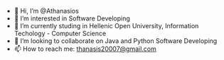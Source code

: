 - 👋 Hi, I’m @Athanasios
- 👀 I’m interested in Software Developing
- 🌱 I’m currently studing in Hellenic Open University, Information Techology - Computer Science
- 💞️ I’m looking to collaborate on Java and Python Software Developing
- 📫 How to reach me: thanasis20007@gmail.com

<!---
Thanasis-ier/Thanasis-ier is a ✨ special ✨ repository because its `README.md` (this file) appears on your GitHub profile.
You can click the Preview link to take a look at your changes.
--->
